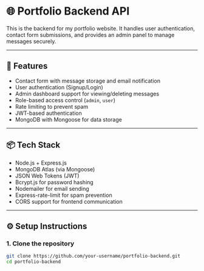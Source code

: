 # 🌐 Portfolio Backend API

This is the backend for my portfolio website. It handles user authentication, contact form submissions, and provides an admin panel to manage messages securely.

---

## 🚀 Features

- Contact form with message storage and email notification
- User authentication (Signup/Login)
- Admin dashboard support for viewing/deleting messages
- Role-based access control (`admin`, `user`)
- Rate limiting to prevent spam
- JWT-based authentication
- MongoDB with Mongoose for data storage

---

## 📦 Tech Stack

- Node.js + Express.js
- MongoDB Atlas (via Mongoose)
- JSON Web Tokens (JWT)
- Bcrypt.js for password hashing
- Nodemailer for email sending
- Express-rate-limit for spam prevention
- CORS support for frontend communication

---

## ⚙️ Setup Instructions

### 1. Clone the repository

```bash
git clone https://github.com/your-username/portfolio-backend.git
cd portfolio-backend
